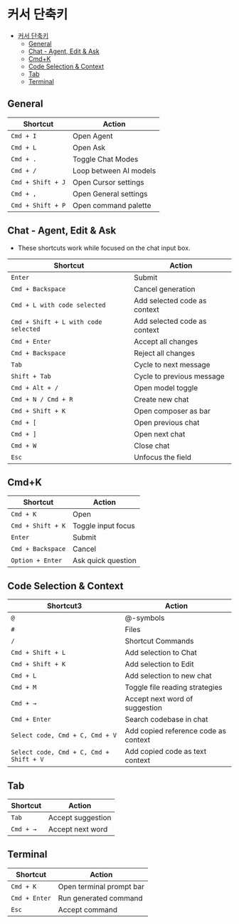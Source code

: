 # 커서 단축키

- [커서 단축키](#커서-단축키)
  - [General](#general)
  - [Chat - Agent, Edit \& Ask](#chat---agent-edit--ask)
  - [Cmd+K](#cmdk)
  - [Code Selection \& Context](#code-selection--context)
  - [Tab](#tab)
  - [Terminal](#terminal)

## General

| Shortcut          | Action                 |
| ----------------- | ---------------------- |
| `Cmd + I`         | Open Agent             |
| `Cmd + L`         | Open Ask               |
| `Cmd + .`         | Toggle Chat Modes      |
| `Cmd + /`         | Loop between AI models |
| `Cmd + Shift + J` | Open Cursor settings   |
| `Cmd + ,`         | Open General settings  |
| `Cmd + Shift + P` | Open command palette   |

## Chat - Agent, Edit & Ask

- These shortcuts work while focused on the chat input box.

| Shortcut                             | Action                       |
| ------------------------------------ | ---------------------------- |
| `Enter`                              | Submit                       |
| `Cmd + Backspace`                    | Cancel generation            |
| `Cmd + L with code selected`         | Add selected code as context |
| `Cmd + Shift + L with code selected` | Add selected code as context |
| `Cmd + Enter`                        | Accept all changes           |
| `Cmd + Backspace`                    | Reject all changes           |
| `Tab`                                | Cycle to next message        |
| `Shift + Tab`                        | Cycle to previous message    |
| `Cmd + Alt + /`                      | Open model toggle            |
| `Cmd + N / Cmd + R`                  | Create new chat              |
| `Cmd + Shift + K`                    | Open composer as bar         |
| `Cmd + [`                            | Open previous chat           |
| `Cmd + ]`                            | Open next chat               |
| `Cmd + W`                            | Close chat                   |
| `Esc`                                | Unfocus the field            |

## Cmd+K

| Shortcut          | Action             |
| ----------------- | ------------------ |
| `Cmd + K`         | Open               |
| `Cmd + Shift + K` | Toggle input focus |
| `Enter`           | Submit             |
| `Cmd + Backspace` | Cancel             |
| `Option + Enter`  | Ask quick question |

## Code Selection & Context

| Shortcut3                               | Action                               |
| --------------------------------------- | ------------------------------------ |
| `@`                                     | @-symbols                            |
| `#`                                     | Files                                |
| `/`                                     | Shortcut Commands                    |
| `Cmd + Shift + L`                       | Add selection to Chat                |
| `Cmd + Shift + K`                       | Add selection to Edit                |
| `Cmd + L`                               | Add selection to new chat            |
| `Cmd + M`                               | Toggle file reading strategies       |
| `Cmd + →`                               | Accept next word of suggestion       |
| `Cmd + Enter`                           | Search codebase in chat              |
| `Select code, Cmd + C, Cmd + V`         | Add copied reference code as context |
| `Select code, Cmd + C, Cmd + Shift + V` | Add copied code as text context      |

## Tab

| Shortcut  | Action            |
| --------- | ----------------- |
| `Tab`     | Accept suggestion |
| `Cmd + →` | Accept next word  |

## Terminal

| Shortcut      | Action                   |
| ------------- | ------------------------ |
| `Cmd + K`     | Open terminal prompt bar |
| `Cmd + Enter` | Run generated command    |
| `Esc`         | Accept command           |
